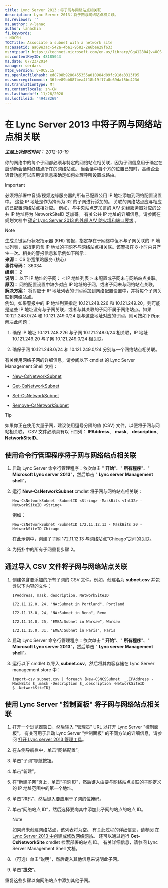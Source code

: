```yaml
---
title: Lync Server 2013：将子网与网络站点相关联
description: Lync Server 2013：将子网与网络站点相关联。
ms.reviewer: ''
ms.author: v-lanac
author: lanachin
f1.keywords:
- NOCSH
TOCTitle: Associate a subnet with a network site
ms:assetid: aa69e3ac-542a-4ba1-9582-2e6bee29f633
ms:mtpsurl: https://technet.microsoft.com/en-us/library/Gg412804(v=OCS.15)
ms:contentKeyID: 48185043
ms.date: 07/23/2014
manager: serdars
mtps_version: v=OCS.15
ms.openlocfilehash: ed8708b9280455355a010984d09fc91da3313f95
ms.sourcegitcommit: 36fee89bb887bea4f18b19f17a8c69daf5bc423d
ms.translationtype: MT
ms.contentlocale: zh-CN
ms.lasthandoff: 11/26/2020
ms.locfileid: "49438269"
---
```

# <a name="associate-a-subnet-with-a-network-site-in-lync-server-2013"></a>在 Lync Server 2013 中将子网与网络站点相关联

<div data-xmlns="http://www.w3.org/1999/xhtml">

<div class="topic" data-xmlns="http://www.w3.org/1999/xhtml" data-msxsl="urn:schemas-microsoft-com:xslt" data-cs="https://msdn.microsoft.com/">

<div data-asp="https://msdn2.microsoft.com/asp">



</div>

<div id="mainSection">

<div id="mainBody">

<span> </span>

_**主题上次修改时间：** 2012-10-19_

你的网络中的每个子网都必须与特定的网络站点相关联，因为子网信息用于确定在启动新会话时终结点所在的网络站点。 当会话中每个方的位置已知时，高级企业语音功能可以应用该信息来确定如何处理呼叫设置或路由。

<div>


> [!IMPORTANT]  
> 必须将部署中音频/视频边缘服务器的所有已配置公用 IP 地址添加到网络配置设置中。 这些 IP 地址是作为掩码为 32 的子网进行添加的。 关联的网络站点应与相应的已配置网络站点相对应。 例如，与中央站点芝加哥的 A/V 边缘服务器对应的公共 IP 地址将为 NetworkSiteID 芝加哥。 有关公共 IP 地址的详细信息，请参阅在规划文档中 <A href="lync-server-2013-determine-external-a-v-firewall-and-port-requirements.md">确定 Lync Server 2013 的外部 A/V 防火墙和端口要求</A> 。



</div>

<div>


> [!NOTE]  
> 生成关键运行状况指示器 (KHI) 警报，指定存在于网络中但不与子网关联的 IP 地址列表，或指定包含 IP 地址的子网不与网络站点相关联。该警报在 8 小时内只产生一次。相关的警报信息和示例如下所示：<BR><STRONG>来源：</STRONG> CS 带宽策略服务 (核心) <BR><STRONG>事件号码：</STRONG> 36034<BR><STRONG>级别：</STRONG> 2<BR><STRONG>说明：</STRONG> 以下 IP 地址的子网： &lt; IP 地址列表 &gt; 未配置或子网未与网络站点关联。<BR><STRONG>原因：</STRONG> 网络配置设置中缺少对应 IP 地址的子网，或者子网未与网络站点关联。<BR><STRONG>解决方案：</STRONG> 将对应于 IP 地址列表的子网添加到网络配置设置中，并将每个子网关联到网络站点。<BR>例如，如果警报中的 IP 地址列表指定 10.121.248.226 和 10.121.249.20，则可能是这些 IP 地址没有与子网关联，或者与其关联的子网不属于网络站点。如果 10.121.248.0/24 和 10.121.249.0/24 是与这些地址对应的子网，则可按如下所示解决此问题： 
> <OL>
> <LI>
> <P>确保 IP 地址 10.121.248.226 与子网 10.121.248.0/24 相关联，IP 地址 10.121.249.20 与子网 10.121.249.0/24 相关联。</P>
> <LI>
> <P>确保子网 10.121.248.0/24 和 10.121.249.0/24 分别与一个网络站点相关联。</P></LI></OL>



</div>

有关使用网络子网的详细信息，请参阅以下 cmdlet 的 Lync Server Management Shell 文档：

  - [New-CsNetworkSubnet](https://docs.microsoft.com/powershell/module/skype/New-CsNetworkSubnet)

  - [Get-CsNetworkSubnet](https://docs.microsoft.com/powershell/module/skype/Get-CsNetworkSubnet)

  - [Set-CsNetworkSubnet](https://docs.microsoft.com/powershell/module/skype/Set-CsNetworkSubnet)

  - [Remove-CsNetworkSubnet](https://docs.microsoft.com/powershell/module/skype/Remove-CsNetworkSubnet)

<div>


> [!TIP]  
> 如果你正在使用大量子网，建议使用逗号分隔的值 (CSV) 文件，以便将子网与网站相关联。 CSV 文件必须具有以下四列： <STRONG>IPAddress</STRONG>、 <STRONG>mask</STRONG>、 <STRONG>description</STRONG>、 <STRONG>NetworkSiteID</STRONG>。



</div>

<div>

## <a name="to-associate-a-subnet-with-a-network-site-by-using-management-shell"></a>使用命令行管理程序将子网与网络站点相关联

1.  启动 Lync Server 命令行管理程序：依次单击 " **开始**"、" **所有程序**"、" **Microsoft Lync server 2013**"，然后单击 " **Lync server Management shell**"。

2.  运行 **New-CsNetworkSubnet** cmdlet 将子网与网络站点相关联：
    
        New-CsNetworkSubnet -SubnetID <String> -MaskBits <Int32> -NetworkSiteID <String>
    
    例如：
    
        New-CsNetworkSubnet -SubnetID 172.11.12.13 - MaskBits 20 -NetworkSiteID Chicago
    
    在此示例中，创建了子网 172.11.12.13 与网络站点“Chicago”之间的关联。

3.  为拓扑中的所有子网重复步骤 2。

</div>

<div>

## <a name="to-associate-subnets-with-network-sites-by-importing-a-csv-file"></a>通过导入 CSV 文件将子网与网络站点关联

1.  创建包含要添加的所有子网的 CSV 文件。例如，创建名为 **subnet.csv** 并包含以下内容的文件：
    
    `IPAddress, mask, description, NetworkSiteID`
    
    `172.11.12.0, 24, "NA:Subnet in Portland", Portland`
    
    `172.11.13.0, 24, "NA:Subnet in Reno", Reno`
    
    `172.11.14.0, 25, "EMEA:Subnet in Warsaw", Warsaw`
    
    `172.11.15.0, 31, "EMEA:Subnet in Paris", Paris`

2.  启动 Lync Server 命令行管理程序：依次单击 " **开始**"、" **所有程序**"、" **Microsoft Lync server 2013**"，然后单击 " **Lync server Management shell**"。

3.  运行以下 cmdlet 以导入 **subnet.csv**，然后将其内容存储在 Lync Server management store 中：
    
        import-csv subnet.csv | foreach {New-CSNCSSubnet  _.IPAddress -MaskBits $_.mask -Description $_.description -NetworkSiteID $_.NetworkSiteID}

</div>

<div>

## <a name="to-associate-a-subnet-with-a-network-site-by-using-lync-server-control-panel"></a>使用 Lync Server "控制面板" 将子网与网络站点相关联

1.  打开一个浏览器窗口，然后输入 "管理员" URL 以打开 Lync Server "控制面板"。 有关可用于启动 Lync Server "控制面板" 的不同方法的详细信息，请参阅 [打开 Lync server 2013 管理工具](lync-server-2013-open-lync-server-administrative-tools.md)。

2.  在左侧导航栏中，单击“网络配置”。

3.  单击“子网”导航按钮。

4.  单击“新建”。

5.  在“新建子网”页上，单击“子网 ID”，然后键入由要与网络站点关联的子网定义的 IP 地址范围中的第一个地址。

6.  单击“掩码”，然后键入要应用于子网的位掩码。

7.  单击“网络站点 ID”，然后选择要向其中添加此子网的站点的站点 ID。
    
    <div>
    

    > [!NOTE]  
    > 如果尚未创建网络站点，该列表将为空。 有关此过程的详细信息，请参阅 <A href="lync-server-2013-create-or-modify-a-network-site.md">在 Lync Server 2013 中创建或修改网络网站</A>。 还可以通过运行 <STRONG>Get-CsNetworkSite</STRONG> cmdlet 检索部署的站点 ID。 有关详细信息，请参阅 Lync Server Management Shell 文档。

    
    </div>

8.  （可选）单击“说明”，然后键入其他信息来说明此子网。

9.  单击“**提交**”。

重复这些步骤以向网络站点中添加其他子网。

</div>

</div>

<span> </span>

</div>

</div>

</div>

